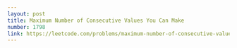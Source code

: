 ```yaml
---
layout: post
title: Maximum Number of Consecutive Values You Can Make
number: 1798
link: https://leetcode.com/problems/maximum-number-of-consecutive-values-you-can-make
---
```

